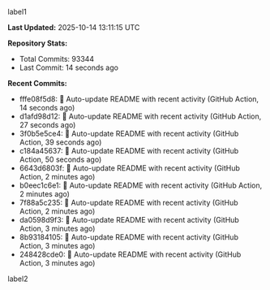
label1 
<!-- ACTIVITY_START -->
**Last Updated:** 2025-10-14 13:11:15 UTC

**Repository Stats:**
- Total Commits: 93344
- Last Commit: 14 seconds ago

**Recent Commits:**
- fffe08f5d8: 🤖 Auto-update README with recent activity (GitHub Action, 14 seconds ago)
- d1afd98d12: 🤖 Auto-update README with recent activity (GitHub Action, 27 seconds ago)
- 3f0b5e5ce4: 🤖 Auto-update README with recent activity (GitHub Action, 39 seconds ago)
- c184a45637: 🤖 Auto-update README with recent activity (GitHub Action, 50 seconds ago)
- 6643d6803f: 🤖 Auto-update README with recent activity (GitHub Action, 2 minutes ago)
- b0eec1c6e1: 🤖 Auto-update README with recent activity (GitHub Action, 2 minutes ago)
- 7f88a5c235: 🤖 Auto-update README with recent activity (GitHub Action, 2 minutes ago)
- da0598d9f3: 🤖 Auto-update README with recent activity (GitHub Action, 3 minutes ago)
- 8b93184105: 🤖 Auto-update README with recent activity (GitHub Action, 3 minutes ago)
- 248428cde0: 🤖 Auto-update README with recent activity (GitHub Action, 3 minutes ago)
<!-- ACTIVITY_END -->

label2
